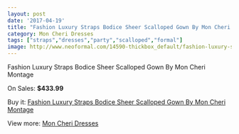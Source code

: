 ```yaml
---
layout: post
date: '2017-04-19'
title: "Fashion Luxury Straps Bodice Sheer Scalloped Gown By Mon Cheri Montage"
category: Mon Cheri Dresses
tags: ["straps","dresses","party","scalloped","formal"]
image: http://www.neoformal.com/14590-thickbox_default/fashion-luxury-straps-bodice-sheer-scalloped-gown-by-mon-cheri-montage.jpg
---
```

Fashion Luxury Straps Bodice Sheer Scalloped Gown By Mon Cheri Montage

On Sales: **$433.99**
<a href="https://www.neoformal.com/en/mon-cheri-dresses/4987-fashion-luxury-straps-bodice-sheer-scalloped-gown-by-mon-cheri-montage.html"><amp-img layout="responsive" width="600" height="600" src="//www.neoformal.com/14590-thickbox_default/fashion-luxury-straps-bodice-sheer-scalloped-gown-by-mon-cheri-montage.jpg" alt="Fashion Luxury Straps Bodice Sheer Scalloped Gown By Mon Cheri Montage 0" /></a>
<a href="https://www.neoformal.com/en/mon-cheri-dresses/4987-fashion-luxury-straps-bodice-sheer-scalloped-gown-by-mon-cheri-montage.html"><amp-img layout="responsive" width="600" height="600" src="//www.neoformal.com/14595-thickbox_default/fashion-luxury-straps-bodice-sheer-scalloped-gown-by-mon-cheri-montage.jpg" alt="Fashion Luxury Straps Bodice Sheer Scalloped Gown By Mon Cheri Montage 1" /></a>
<a href="https://www.neoformal.com/en/mon-cheri-dresses/4987-fashion-luxury-straps-bodice-sheer-scalloped-gown-by-mon-cheri-montage.html"><amp-img layout="responsive" width="600" height="600" src="//www.neoformal.com/14594-thickbox_default/fashion-luxury-straps-bodice-sheer-scalloped-gown-by-mon-cheri-montage.jpg" alt="Fashion Luxury Straps Bodice Sheer Scalloped Gown By Mon Cheri Montage 2" /></a>
<a href="https://www.neoformal.com/en/mon-cheri-dresses/4987-fashion-luxury-straps-bodice-sheer-scalloped-gown-by-mon-cheri-montage.html"><amp-img layout="responsive" width="600" height="600" src="//www.neoformal.com/14593-thickbox_default/fashion-luxury-straps-bodice-sheer-scalloped-gown-by-mon-cheri-montage.jpg" alt="Fashion Luxury Straps Bodice Sheer Scalloped Gown By Mon Cheri Montage 3" /></a>
<a href="https://www.neoformal.com/en/mon-cheri-dresses/4987-fashion-luxury-straps-bodice-sheer-scalloped-gown-by-mon-cheri-montage.html"><amp-img layout="responsive" width="600" height="600" src="//www.neoformal.com/14592-thickbox_default/fashion-luxury-straps-bodice-sheer-scalloped-gown-by-mon-cheri-montage.jpg" alt="Fashion Luxury Straps Bodice Sheer Scalloped Gown By Mon Cheri Montage 4" /></a>
<a href="https://www.neoformal.com/en/mon-cheri-dresses/4987-fashion-luxury-straps-bodice-sheer-scalloped-gown-by-mon-cheri-montage.html"><amp-img layout="responsive" width="600" height="600" src="//www.neoformal.com/14591-thickbox_default/fashion-luxury-straps-bodice-sheer-scalloped-gown-by-mon-cheri-montage.jpg" alt="Fashion Luxury Straps Bodice Sheer Scalloped Gown By Mon Cheri Montage 5" /></a>

Buy it: [Fashion Luxury Straps Bodice Sheer Scalloped Gown By Mon Cheri Montage](https://www.neoformal.com/en/mon-cheri-dresses/4987-fashion-luxury-straps-bodice-sheer-scalloped-gown-by-mon-cheri-montage.html "Fashion Luxury Straps Bodice Sheer Scalloped Gown By Mon Cheri Montage")

View more: [Mon Cheri Dresses](https://www.neoformal.com/en/59-mon-cheri-dresses "Mon Cheri Dresses")